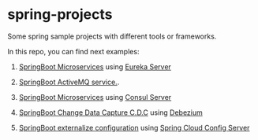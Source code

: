 # spring-projects

Some spring sample projects with different tools or frameworks.

In this repo, you can find next examples:

1. [SpringBoot Microservices](./SpringBootMicroservicesDemo/README.md) using [Eureka Server](https://github.com/spring-cloud/spring-cloud-netflix)

2. [SpringBoot ActiveMQ service.](./active-mq/active-mq-sender/README.md).

3. [SpringBoot Microservices](./consul-microservice-discovery-sample/README.md) using [Consul Server](http://consul.io)

4. [SpringBoot Change Data Capture C.D.C](./debezium/README.md) using [Debezium](https://debezium.io)

5. [SpringBoot externalize configuration](./externalize-config/README.md) using [Spring Cloud Config Server](https://cloud.spring.io/spring-cloud-config/multi/multi__spring_cloud_config_server.html)



